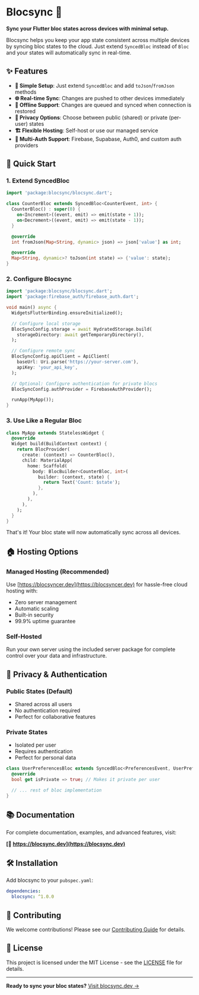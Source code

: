 # Blocsync 🔄

**Sync your Flutter bloc states across devices with minimal setup.**

Blocsync helps you keep your app state consistent across multiple devices by syncing bloc states to the cloud. Just extend `SyncedBloc` instead of `Bloc` and your states will automatically sync in real-time.

## ✨ Features

- **🚀 Simple Setup**: Just extend `SyncedBloc` and add `toJson`/`fromJson` methods
- **🌐 Real-time Sync**: Changes are pushed to other devices immediately
- **📱 Offline Support**: Changes are queued and synced when connection is restored
- **🔐 Privacy Options**: Choose between public (shared) or private (per-user) states
- **🏗️ Flexible Hosting**: Self-host or use our managed service
- **🔑 Multi-Auth Support**: Firebase, Supabase, Auth0, and custom auth providers

## 🚀 Quick Start

### 1. Extend SyncedBloc

```dart
import 'package:blocsync/blocsync.dart';

class CounterBloc extends SyncedBloc<CounterEvent, int> {
  CounterBloc() : super(0) {
    on<Increment>((event, emit) => emit(state + 1));
    on<Decrement>((event, emit) => emit(state - 1));
  }

  @override
  int fromJson(Map<String, dynamic> json) => json['value'] as int;

  @override
  Map<String, dynamic>? toJson(int state) => {'value': state};
}
```

### 2. Configure Blocsync

```dart
import 'package:blocsync/blocsync.dart';
import 'package:firebase_auth/firebase_auth.dart';

void main() async {
  WidgetsFlutterBinding.ensureInitialized();

  // Configure local storage
  BlocSyncConfig.storage = await HydratedStorage.build(
    storageDirectory: await getTemporaryDirectory(),
  );

  // Configure remote sync
  BlocSyncConfig.apiClient = ApiClient(
    baseUrl: Uri.parse('https://your-server.com'),
    apiKey: 'your_api_key',
  );

  // Optional: Configure authentication for private blocs
  BlocSyncConfig.authProvider = FirebaseAuthProvider();

  runApp(MyApp());
}
```

### 3. Use Like a Regular Bloc

```dart
class MyApp extends StatelessWidget {
  @override
  Widget build(BuildContext context) {
    return BlocProvider(
      create: (context) => CounterBloc(),
      child: MaterialApp(
        home: Scaffold(
          body: BlocBuilder<CounterBloc, int>(
            builder: (context, state) {
              return Text('Count: $state');
            },
          ),
        ),
      ),
    );
  }
}
```

That's it! Your bloc state will now automatically sync across all devices.

## 🏠 Hosting Options

### Managed Hosting (Recommended)

Use [https://blocsyncer.dev](https://blocsyncer.dev) for hassle-free cloud hosting with:

- Zero server management
- Automatic scaling
- Built-in security
- 99.9% uptime guarantee

### Self-Hosted

Run your own server using the included server package for complete control over your data and infrastructure.

## 🔐 Privacy & Authentication

### Public States (Default)

- Shared across all users
- No authentication required
- Perfect for collaborative features

### Private States

- Isolated per user
- Requires authentication
- Perfect for personal data

```dart
class UserPreferencesBloc extends SyncedBloc<PreferencesEvent, UserPreferences> {
  @override
  bool get isPrivate => true; // Makes it private per user

  // ... rest of bloc implementation
}
```

## 📚 Documentation

For complete documentation, examples, and advanced features, visit:

**[📖 https://blocsync.dev](https://blocsync.dev)**

## 🛠️ Installation

Add blocsync to your `pubspec.yaml`:

```yaml
dependencies:
  blocsync: ^1.0.0
```

## 🤝 Contributing

We welcome contributions! Please see our [Contributing Guide](CONTRIBUTING.md) for details.

## 📄 License

This project is licensed under the MIT License - see the [LICENSE](LICENSE) file for details.

---

**Ready to sync your bloc states?** [Visit blocsync.dev →](https://blocsync.dev)
